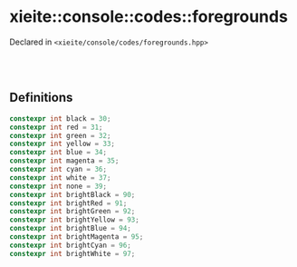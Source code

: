 # xieite::console::codes::foregrounds
Declared in `<xieite/console/codes/foregrounds.hpp>`

<br/><br/>

## Definitions
```cpp
constexpr int black = 30;
constexpr int red = 31;
constexpr int green = 32;
constexpr int yellow = 33;
constexpr int blue = 34;
constexpr int magenta = 35;
constexpr int cyan = 36;
constexpr int white = 37;
constexpr int none = 39;
constexpr int brightBlack = 90;
constexpr int brightRed = 91;
constexpr int brightGreen = 92;
constexpr int brightYellow = 93;
constexpr int brightBlue = 94;
constexpr int brightMagenta = 95;
constexpr int brightCyan = 96;
constexpr int brightWhite = 97;
```
